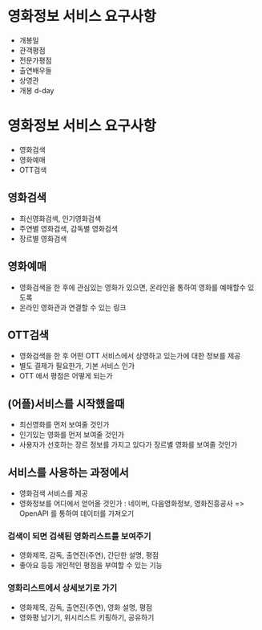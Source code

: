 # 영화정보 서비스 요구사항

- 개봉일
- 관객평점
- 전문가평점
- 출연배우들
- 상영관
- 개봉 d-day

# 영화정보 서비스 요구사항

- 영화검색
- 영화예매
- OTT검색

## 영화검색

- 최신영화검색, 인기영화검색
- 주연별 영화검색, 감독별 영화검색
- 장르별 영화검색

## 영화예매

- 영화검색을 한 후에 관심있는 영화가 있으면, 온라인을 통하여 영화를 예매할수 있도록
- 온라인 영화관과 연결할 수 있는 링크

## OTT검색

- 영화검색을 한 후 어떤 OTT 서비스에서 상영하고 있는가에 대한 정보를 제공
- 별도 결제가 필요한가, 기본 서비스 인가
- OTT 에서 평점은 어떻게 되는가

## (어플)서비스를 시작했을때

- 최신영화를 먼저 보여줄 것인가
- 인기있는 영화를 먼저 보여줄 것인가
- 사용자가 선호하는 장르 정보를 가지고 있다가 장르별 영화를 보여줄 것인가

## 서비스를 사용하는 과정에서

- 영화검색 서비스를 제공
- 영화정보를 어디에서 얻어올 것인가 : 네이버, 다음영화정보, 영화진흥공사 => OpenAPI 를 통하여 데이터를 가져오기

### 검색이 되면 검색된 영화리스트를 보여주기

- 영화제목, 감독, 출연진(주연), 간단한 설명, 평점
- 좋아요 등등 개인적인 평점을 부여할 수 있는 기능

### 영화리스트에서 상세보기로 가기

- 영화제목, 감독, 출연진(주연), 영화 설명, 평점
- 영화평 남기기, 위시리스트 키핑하기, 공유하기
